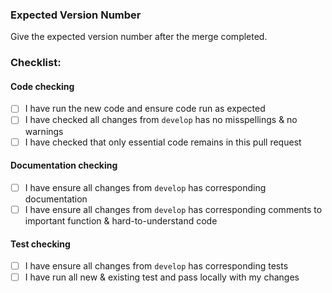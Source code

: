 ### Expected Version Number

Give the expected version number after the merge completed.

### Checklist:

#### Code checking

-   [ ] I have run the new code and ensure code run as expected
-   [ ] I have checked all changes from `develop` has no misspellings & no warnings
-   [ ] I have checked that only essential code remains in this pull request

#### Documentation checking

-   [ ] I have ensure all changes from `develop` has corresponding documentation
-   [ ] I have ensure all changes from `develop` has corresponding comments to important function & hard-to-understand code

#### Test checking

-   [ ] I have ensure all changes from `develop` has corresponding tests
-   [ ] I have run all new & existing test and pass locally with my changes
